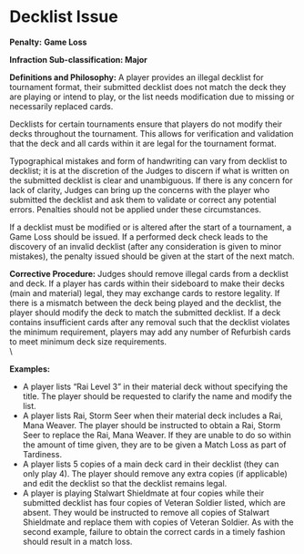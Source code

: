 # Decklist Issue

**Penalty:** **Game Loss**

**Infraction Sub-classification: Major**



**Definitions and Philosophy:** A player provides an illegal decklist for tournament format, their submitted decklist does not match the deck they are playing or intend to play, or the list needs modification due to missing or necessarily replaced cards.

Decklists for certain tournaments ensure that players do not modify their decks throughout the tournament. This allows for verification and validation that the deck and all cards within it are legal for the tournament format.

Typographical mistakes and form of handwriting can vary from decklist to decklist; it is at the discretion of the Judges to discern if what is written on the submitted decklist is clear and unambiguous. If there is any concern for lack of clarity, Judges can bring up the concerns with the player who submitted the decklist and ask them to validate or correct any potential errors. Penalties should not be applied under these circumstances.

If a decklist must be modified or is altered after the start of a tournament, a Game Loss should be issued. If a performed deck check leads to the discovery of an invalid decklist (after any consideration is given to minor mistakes), the penalty issued should be given at the start of the next match.



**Corrective Procedure:** Judges should remove illegal cards from a decklist and deck. If a player has cards within their sideboard to make their decks (main and material) legal, they may exchange cards to restore legality. If there is a mismatch between the deck being played and the decklist, the player should modify the deck to match the submitted decklist. If a deck contains insufficient cards after any  removal such that the decklist violates the minimum requirement, players may add any number of Refurbish cards to meet minimum deck size requirements.\
\


**Examples:**&#x20;

* A player lists “Rai Level 3” in their material deck without specifying the title. The player should be requested to clarify the name and modify the list.
* A player lists Rai, Storm Seer when their material deck includes a Rai, Mana Weaver. The player should be instructed to obtain a Rai, Storm Seer to replace the Rai, Mana Weaver. If they are unable to do so within the amount of time given, they are to be given a Match Loss as part of Tardiness.
* A player lists 5 copies of a main deck card in their decklist (they can only play 4). The player should remove any extra copies (if applicable) and edit the decklist so that the decklist remains legal.
* A player is playing Stalwart Shieldmate at four copies while their submitted decklist has four copies of Veteran Soldier listed, which are absent. They would be instructed to remove all copies of Stalwart Shieldmate and replace them with copies of Veteran Soldier. As with the second example, failure to obtain the correct cards in a timely fashion should result in a match loss.
